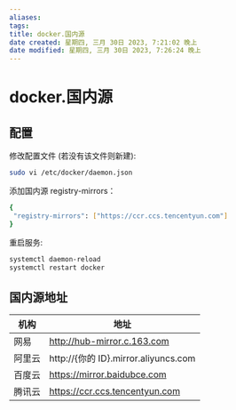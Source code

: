 ```yaml
---
aliases: 
tags: 
title: docker.国内源
date created: 星期四, 三月 30日 2023, 7:21:02 晚上
date modified: 星期四, 三月 30日 2023, 7:26:24 晚上
---
```


# docker.国内源

## 配置

修改配置文件 (若没有该文件则新建):

```bash
sudo vi /etc/docker/daemon.json
```

添加国内源 registry-mirrors：

```bash
{
 "registry-mirrors": ["https://ccr.ccs.tencentyun.com"]
}
```

重启服务:

```bash
systemctl daemon-reload
systemctl restart docker
```

## 国内源地址

| 机构   | 地址                                 |
| ------ | ------------------------------------ |
| 网易   | http://hub-mirror.c.163.com          |
| 阿里云 | http://{你的 ID}.mirror.aliyuncs.com |
| 百度云 | https://mirror.baidubce.com          |
| 腾讯云 | https://ccr.ccs.tencentyun.com               |
